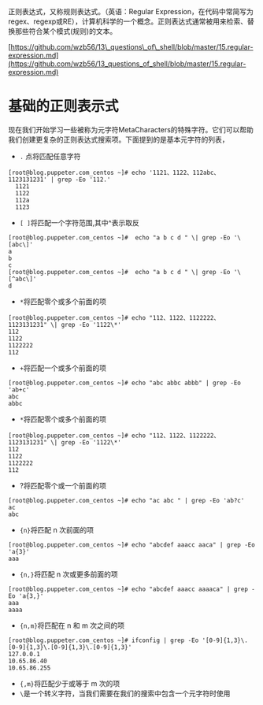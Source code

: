 正则表达式，又称规则表达式。（英语：Regular Expression，在代码中常简写为regex、regexp或RE），计算机科学的一个概念。正则表达式通常被用来检索、替换那些符合某个模式\(规则\)的文本。

[https://github.com/wzb56/13\_questions\_of\_shell/blob/master/15.regular-expression.md](https://github.com/wzb56/13_questions_of_shell/blob/master/15.regular-expression.md)

# 基础的正则表示式

现在我们开始学习一些被称为元字符MetaCharacters的特殊字符。它们可以帮助我们创建更复杂的正则表达式搜索项。下面提到的是基本元字符的列表，

* `.` 点将匹配任意字符
```
[root@blog.puppeter.com_centos ~]# echo '1121、1122、112abc、1123131231' | grep -Eo '112.'
  1121
  1122
  112a
  1123
```
* `[ ]`将匹配一个字符范围,其中^表示取反
```
[root@blog.puppeter.com_centos ~]#  echo "a b c d " \| grep -Eo '\[abc\]'
a
b
c
[root@blog.puppeter.com_centos ~]#  echo "a b c d " \| grep -Eo '\[^abc\]'
d
```
* `*`将匹配零个或多个前面的项
```
[root@blog.puppeter.com_centos ~]# echo "112、1122、1122222、1123131231" \| grep -Eo '1122\*'  
112  
1122  
1122222  
112  
```
* `+`将匹配一个或多个前面的项
```
[root@blog.puppeter.com_centos ~]# echo "abc abbc abbb" | grep -Eo 'ab+c'
abc
abbc
```
* `*`将匹配零个或多个前面的项
```
[root@blog.puppeter.com_centos ~]# echo "112、1122、1122222、1123131231" \| grep -Eo '1122\*'  
112  
1122  
1122222  
112  
```
* ?将匹配零个或一个前面的项
```
[root@blog.puppeter.com_centos ~]# echo "ac abc " | grep -Eo 'ab?c'
ac
abc
```
* `{n}`将匹配 n 次前面的项
```
[root@blog.puppeter.com_centos ~]# echo "abcdef aaacc aaca" | grep -Eo 'a{3}'
aaa
```
* `{n,}`将匹配 n 次或更多前面的项
```
[root@blog.puppeter.com_centos ~]# echo "abcdef aaacc aaaaca" | grep -Eo 'a{3,}'
aaa
aaaa
```
* `{n,m}`将匹配在 n 和 m 次之间的项
```
[root@blog.puppeter.com_centos ~]# ifconfig | grep -Eo '[0-9]{1,3}\.[0-9]{1,3}\.[0-9]{1,3}\.[0-9]{1,3}'
127.0.0.1
10.65.86.40
10.65.86.255
```
* `{,m}`将匹配少于或等于 m 次的项
* `\`是一个转义字符，当我们需要在我们的搜索中包含一个元字符时使用



